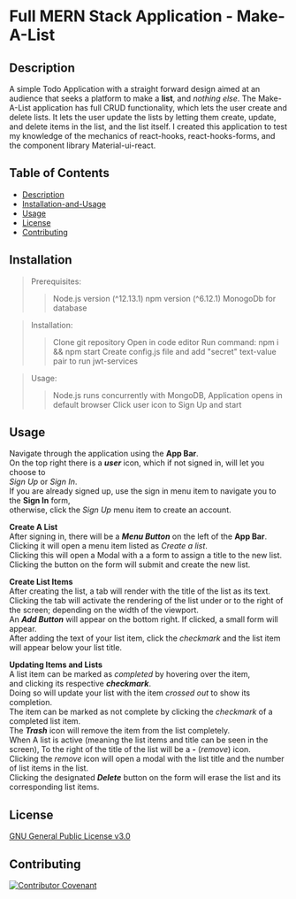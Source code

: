 # Full MERN Stack Application - Make-A-List

## Description

A simple Todo Application with a straight forward design aimed at an audience that seeks a platform to make a **list**, and _nothing else_. 
The Make-A-List application has full CRUD functionality, which lets the user create and delete lists. It lets the user update the lists by letting them create, update, and delete items in the list, and the list itself. I created this application to test my knowledge of the mechanics of react-hooks, react-hooks-forms, and the component library Material-ui-react.

## Table of Contents
* [Description](#description)
* [Installation-and-Usage](#installation)
* [Usage](#usage)
* [License](#license)
* [Contributing](#contributing)

## Installation

> Prerequisites: 
  >> Node.js version (^12.13.1)
  >> npm version (^6.12.1)
  >> MonogoDb for database

> Installation: 
  >> Clone git repository
  >> Open in code editor
  >> Run command: npm i && npm start
  >> Create config.js file and add "secret" text-value pair to run jwt-services

> Usage: 
  >> Node.js runs concurrently with MongoDB,
  >> Application opens in default browser
  >> Click user icon to Sign Up and start

## Usage

Navigate through the application using the **App Bar**.<br/>
On the top right there is a ***user*** icon, which if not signed in, will let you choose 
to <br/>
_Sign Up_ or _Sign In_.<br/> 
If you are already signed up, use the sign in menu item to navigate you to the **Sign In** form,<br/>
otherwise, click the _Sign Up_ menu item to create an account.

**Create A List**  <br/>
After signing in, there will be a ***Menu Button*** on the left of the **App Bar**.<br/>
Clicking it will open a menu item listed as _Create a list_.<br/> Clicking this will open a Modal with a
a form to assign a title to the new list. Clicking the button on the form will submit and create
the new list.

**Create List Items**  <br/>
After creating the list, a tab will render with the title of the list as its text.<br/>
Clicking the tab will activate the rendering of the list under or to the right of the screen; 
depending on the width of the viewport.<br/>
An ***Add Button*** will appear on the bottom right. If clicked, a small form will appear.<br/>
After adding the text of your list item, click the _checkmark_ and the list item will appear 
below your list title.

**Updating Items and Lists** <br />
A list item can be marked as _completed_ by hovering over the item,<br/> and clicking its respective
***checkmark***.<br/> Doing so will update your list with the item _crossed out_ to show its completion.<br/>
The item can be marked as not complete by clicking the _checkmark_ of a completed list item.<br/>
The ***Trash*** icon will remove the item from the list completely.<br/>
When A list is active (meaning the list items and title can be seen in the screen),
To the right of the title of the list will be a ***-*** (_remove_) icon.<br/>
Clicking the _remove_ icon will open a modal with the list title and the number of list items in the list.<br/>
Clicking the designated ***Delete*** button on the form will erase the list and its corresponding list items.

## License

[GNU General Public License v3.0](./LICENSE.txt)

## Contributing

[![Contributor Covenant](https://img.shields.io/badge/Contributor%20Covenant-2.0-4baaaa.svg)](code_of_conduct.md)

